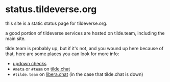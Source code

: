# status.tildeverse.org

this site is a static status page for tildeverse.org. 

a good portion of tildeverse services are hosted on tilde.team, including the main site.

tilde.team is probably up, but if it's not, and you wound up here because of that, here are some places you can look for more info:

- [updown checks](https://status.tildeverse.net)
- `#meta` or `#team` on [tilde.chat](https://tilde.chat)
- `#tilde.team` on [libera.chat](https://libera.chat) (in the case that tilde.chat is down)
